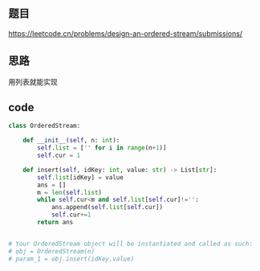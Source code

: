 ## 题目
https://leetcode.cn/problems/design-an-ordered-stream/submissions/
## 思路
用列表就能实现
## code
```py
class OrderedStream:

    def __init__(self, n: int):
        self.list = ['' for i in range(n+1)]
        self.cur = 1

    def insert(self, idKey: int, value: str) -> List[str]:
        self.list[idKey] = value 
        ans = []
        m = len(self.list)
        while self.cur<m and self.list[self.cur]!='':
            ans.append(self.list[self.cur])
            self.cur+=1
        return ans 


# Your OrderedStream object will be instantiated and called as such:
# obj = OrderedStream(n)
# param_1 = obj.insert(idKey,value)
